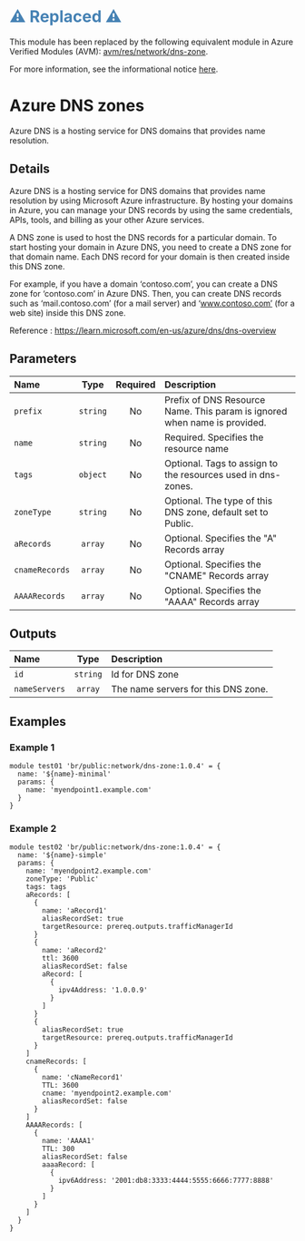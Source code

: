 <h1 style="color: steelblue;">⚠️ Replaced ⚠️</h1>

This module has been replaced by the following equivalent module in Azure Verified Modules (AVM): [avm/res/network/dns-zone](https://github.com/Azure/bicep-registry-modules/tree/main/avm/res/network/dns-zone).

For more information, see the informational notice [here](https://github.com/Azure/bicep-registry-modules?tab=readme-ov-file#%EF%B8%8F-new-standard-for-bicep-modules---avm-%EF%B8%8F).

# Azure DNS zones

Azure DNS is a hosting service for DNS domains that provides name resolution.

## Details

Azure DNS is a hosting service for DNS domains that provides name resolution by using Microsoft Azure infrastructure. By hosting your domains in Azure, you can manage your DNS records by using the same credentials, APIs, tools, and billing as your other Azure services.

A DNS zone is used to host the DNS records for a particular domain. To start hosting your domain in Azure DNS, you need to create a DNS zone for that domain name. Each DNS record for your domain is then created inside this DNS zone.

For example, if you have a domain ‘contoso.com’, you can create a DNS zone for ‘contoso.com’ in Azure DNS. Then, you can create DNS records such as ‘mail.contoso.com’ (for a mail server) and ‘www.contoso.com’ (for a web site) inside this DNS zone.

Reference : https://learn.microsoft.com/en-us/azure/dns/dns-overview

## Parameters

| Name           | Type     | Required | Description                                                               |
| :------------- | :------: | :------: | :------------------------------------------------------------------------ |
| `prefix`       | `string` | No       | Prefix of DNS Resource Name. This param is ignored when name is provided. |
| `name`         | `string` | No       | Required. Specifies the resource name                                     |
| `tags`         | `object` | No       | Optional. Tags to assign to the resources used in dns-zones.              |
| `zoneType`     | `string` | No       | Optional. The type of this DNS zone, default set to Public.               |
| `aRecords`     | `array`  | No       | Optional. Specifies the "A" Records array                                 |
| `cnameRecords` | `array`  | No       | Optional. Specifies the "CNAME" Records array                             |
| `AAAARecords`  | `array`  | No       | Optional. Specifies the "AAAA" Records array                              |

## Outputs

| Name          | Type     | Description                         |
| :------------ | :------: | :---------------------------------- |
| `id`          | `string` | Id for DNS zone                     |
| `nameServers` | `array`  | The name servers for this DNS zone. |

## Examples

### Example 1

```bicep
module test01 'br/public:network/dns-zone:1.0.4' = {
  name: '${name}-minimal'
  params: {
    name: 'myendpoint1.example.com'
  }
}
```

### Example 2

```bicep
module test02 'br/public:network/dns-zone:1.0.4' = {
  name: '${name}-simple'
  params: {
    name: 'myendpoint2.example.com'
    zoneType: 'Public'
    tags: tags
    aRecords: [
      {
        name: 'aRecord1'
        aliasRecordSet: true
        targetResource: prereq.outputs.trafficManagerId
      }
      {
        name: 'aRecord2'
        ttl: 3600
        aliasRecordSet: false
        aRecord: [
          {
            ipv4Address: '1.0.0.9'
          }
        ]
      }
      {
        aliasRecordSet: true
        targetResource: prereq.outputs.trafficManagerId
      }
    ]
    cnameRecords: [
      {
        name: 'cNameRecord1'
        TTL: 3600
        cname: 'myendpoint2.example.com'
        aliasRecordSet: false
      }
    ]
    AAAARecords: [
      {
        name: 'AAAA1'
        TTL: 300
        aliasRecordSet: false
        aaaaRecord: [
          {
            ipv6Address: '2001:db8:3333:4444:5555:6666:7777:8888'
          }
        ]
      }
    ]
  }
}
```
